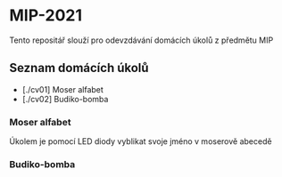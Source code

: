 # MIP-2021

Tento repositář slouží pro odevzdávání domácích úkolů z předmětu MIP

## Seznam domácích úkolů

- [./cv01] Moser alfabet
- [./cv02] Budiko-bomba

### Moser alfabet
Úkolem je pomocí LED diody vyblikat svoje jméno v moserově abecedě

### Budiko-bomba
